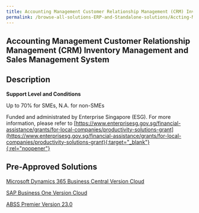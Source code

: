 ```yaml
---
title: Accounting Management Customer Relationship Management (CRM) Inventory Management and Sales Management System
permalink: /browse-all-solutions-ERP-and-Standalone-solutions/Accting-Mgmt--CRM--Inventory-Mgmt-and-Sales-Mgmt-System
---
```


## Accounting Management Customer Relationship Management (CRM) Inventory Management and Sales Management System
## Description

**Support Level and Conditions**

Up to 70% for SMEs, N.A. for non-SMEs

Funded and administrated by Enterprise Singapore (ESG). For more information, please refer to
[https://www.enterprisesg.gov.sg/financial-assistance/grants/for-local-companies/productivity-solutions-grant](https://www.enterprisesg.gov.sg/financial-assistance/grants/for-local-companies/productivity-solutions-grant){:target="_blank"}{:rel="noopener"}

## Pre-Approved Solutions

<a href='/productivity-solutions-grant/solutionrepo/solution114' target='_blank'>Microsoft Dynamics 365 Business Central Version Cloud</a><br>

<a href='/productivity-solutions-grant/solutionrepo/solution120' target='_blank'>SAP Business One Version Cloud</a><br>

<a href='/productivity-solutions-grant/solutionrepo/solution133' target='_blank'>ABSS Premier Version 23.0</a><br>

